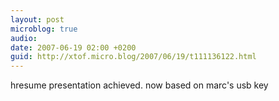 ```yaml
---
layout: post
microblog: true
audio: 
date: 2007-06-19 02:00 +0200
guid: http://xtof.micro.blog/2007/06/19/t111136122.html
---
```

hresume presentation achieved. now based on marc's usb key

